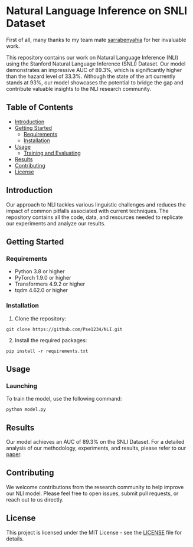 # Natural Language Inference on SNLI Dataset
First of all, many thanks to my team mate [sarrabenyahia](https://github.com/sarrabenyahia) for her invaluable work.

This repository contains our work on Natural Language Inference (NLI) using the Stanford Natural Language Inference (SNLI) Dataset. Our model demonstrates an impressive AUC of 89.3%, which is significantly higher than the hazard level of 33.3%. Although the state of the art currently stands at 93%, our model showcases the potential to bridge the gap and contribute valuable insights to the NLI research community.

## Table of Contents

- [Introduction](#introduction)
- [Getting Started](#getting-started)
  - [Requirements](#requirements)
  - [Installation](#installation)
- [Usage](#usage)
  - [Training and Evaluating](#launching)
- [Results](#results)
- [Contributing](#contributing)
- [License](#license)

## Introduction

Our approach to NLI tackles various linguistic challenges and reduces the impact of common pitfalls associated with current techniques. The repository contains all the code, data, and resources needed to replicate our experiments and analyze our results.

## Getting Started

### Requirements

- Python 3.8 or higher
- PyTorch 1.9.0 or higher
- Transformers 4.9.2 or higher
- tqdm 4.62.0 or higher

### Installation

1. Clone the repository:
```
git clone https://github.com/Pse1234/NLI.git
```

2. Install the required packages:

```
pip install -r requirements.txt
```

## Usage

### Launching

To train the model, use the following command:
```
python model.py
```
## Results

Our model achieves an AUC of 89.3% on the SNLI Dataset. For a detailed analysis of our methodology, experiments, and results, please refer to our [paper](https://github.com/Pse1234/NLI/blob/main/Natural_Language_Inference.pdf).

## Contributing

We welcome contributions from the research community to help improve our NLI model. Please feel free to open issues, submit pull requests, or reach out to us directly.

## License

This project is licensed under the MIT License - see the [LICENSE](LICENSE) file for details.

